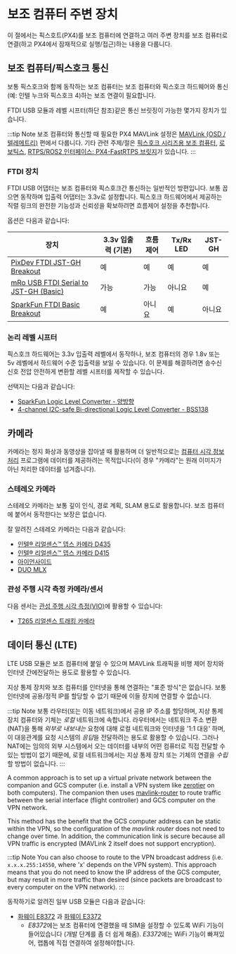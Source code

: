 # 보조 컴퓨터 주변 장치

이 절에서는 픽스호트(PX4)를 보조 컴퓨터에 연결하고 여러 주변 장치를 보조 컴퓨터로 연결(하고 PX4에서 잠재적으로 실행/접근)하는 내용을 다룹니다.

## 보조 컴퓨터/픽스호크 통신

보통 픽스호크와 함께 동작하는 보조 컴퓨터는 보조 컴퓨터와 픽스호크 하드웨어와 통신(예: 인텔 누크와 픽스호크 4)하는 보조 연결이 필요합니다.

FTDI USB 모듈과 레벨 시프터(하단 참조)같은 통신 브릿징이 가능한 몇가지 장치가 있습니다.

:::tip
Note 보조 컴퓨터와 통신할 때 필요한 PX4 MAVLink 설정은 [MAVLink \(OSD / 텔레메트리\)](../peripherals/mavlink_peripherals.md#example) 편에서 다룹니다. 기타 관련 주제/절은 [픽스호크 시리즈용 보조 컴퓨터](../companion_computer/pixhawk_companion.md), [로보틱스](../robotics/README.md), [RTPS/ROS2 인터페이스: PX4-FastRTPS 브릿지](../middleware/micrortps.md)가 있습니다.
:::

### FTDI 장치

FTDI USB 어댑터는 보조 컴퓨터와 픽스호크간 통신하는 일반적인 방편입니다. 보통 꼽으면 동작하며 입출력 어댑터는 3.3v로 설정합니다. 픽스호크 하드웨어에서 제공하는 직렬 링크의 완전한 기능성과 신뢰성을 확보하려면 흐름제어 설정을 추천합니다.

옵션은 다음과 같습니다:

| 장치                                                                                                                      | 3.3v 입출력 (기본) | 흐름 제어 | Tx/Rx LED | JST-GH |
| ----------------------------------------------------------------------------------------------------------------------- | ------------- | ----- | --------- | ------ |
| [PixDev FTDI JST-GH Breakout](https://pixdev.myshopify.com/products/ftdi-breakout-jst-gh)                               | 예             | 예     | 예         | 예      |
| [mRo USB FTDI Serial to JST-GH (Basic)](https://store.mrobotics.io/USB-FTDI-Serial-to-JST-GH-p/mro-ftdi-jstgh01-mr.htm) | 가능            | 가능    | 아니요       | 예      |
| [SparkFun FTDI Basic Breakout](https://www.sparkfun.com/products/9873)                                                  | 예             | 아니요   | 예         | 아니요    |

### 논리 레벨 시프터

픽스호크 하드웨어는 3.3v 입출력 레벨에서 동작하나, 보조 컴퓨터의 경우 1.8v 또는 5v 레벨에서 하드웨어 수준 입출력을 보일 수 있습니다. 이 문제를 해결하려면 송수신 신호 전압 안전하게 변환할 레벨 시프터를 제작할 수 있습니다.

선택지는 다음과 같습니다:

- [SparkFun Logic Level Converter - 양방향](https://www.sparkfun.com/products/12009)
- [4-channel I2C-safe Bi-directional Logic Level Converter - BSS138](https://www.adafruit.com/product/757)

## 카메라

카메라는 정지 화상과 동영상을 잡아낼 때 활용하며 더 일반적으로는 [컴퓨터 시각 정보 처리](../computer_vision/README.md) 프로그램에 데이터를 제공하려는 목적입니다(이 경우 "카메라"는 원래 이미지가 아닌 처리한 데이터를 넘겨줍니다).

### 스테레오 카메라

스테레오 카메라는 보통 깊이 인식, 경로 계획, SLAM 용도로 활용합니다. 보조 컴퓨터에 붙어서 동작한다는 보장은 없습니다.

잘 알려진 스테레오 카메라는 다음과 같습니다:

- [인텔® 리얼센스™ 뎁스 카메라 D435](https://click.intel.com/intelr-realsensetm-depth-camera-d435.html)
- [인텔® 리얼센스™ 뎁스 카메라 D415](https://click.intel.com/intelr-realsensetm-depth-camera-d415.html)
- [아이언사이드](https://www.perceptin.io/products)
- [DUO MLX](https://duo3d.com/product/duo-minilx-lv1) <!-- note, timeout on link 18Nov2019 -->

### 관성 주행 시각 측정 카메라/센서

다음 센서는 [관성 주행 시각 측정(VIO)](../computer_vision/visual_inertial_odometry.md)에 활용할 수 있습니다:

- [T265 리얼센스 트래킹 카메라](../peripherals/camera_t265_vio.md)

<span id="data_telephony"></span>

## 데이터 통신 (LTE)

LTE USB 모듈은 보조 컴퓨터에 붙일 수 있으며 MAVLink 트래픽을 비행 제어 장치와 인터넷 간에전달하는 용도로 활용할 수 있습니다.

지상 통제 장치와 보조 컴퓨터를 인터넷을 통해 연결하는 "표준 방식"은 없습니다. 보통 인터넷에 공용/정적 IP를 할당할 수 없기 때문에 이들 장치에 연결할 수 없습니다.

:::tip
Note 보통 라우터(또는 이동 네트워크)에서 공용 IP 주소를 할당하며, 지상 통제 장치 컴퓨터와 기체는 *로컬* 네트워크에 속합니다. 라우터에서는 네트워크 주소 변환(NAT)을 통해 *외부로 내보내는* 요청에 대해 로컬 네트워크와 인터넷을 '1:1 대응' 하며, 이 대응관계를 요청 시스템의 *응답*을 전달하려는 용도로 활용할 수 있습니다. 그러나 NAT에는 임의의 외부 시스템에서 오는 데이터를 내부의 어떤 컴퓨터로 직접 전달할 수 있는 방법이 없기 때문에, 로컬 네트워크에서는 지상 통제 장치 또는 기체의 연결을 *수립*할 방법이 없습니다.
:::

A common approach is to set up a virtual private network between the companion and GCS computer (i.e. install a VPN system like [zerotier](https://www.zerotier.com/) on both computers). The companion then uses [mavlink-router](https://github.com/intel/mavlink-router) to route traffic between the serial interface (flight controller) and GCS computer on the VPN network.

This method has the benefit that the GCS computer address can be static within the VPN, so the configuration of the *mavlink router* does not need to change over time. In addition, the communication link is secure because all VPN traffic is encrypted (MAVLink 2 itself does not support encryption).

:::tip
Note You can also choose to route to the VPN broadcast address (i.e. `x.x.x.255:14550`, where 'x' depends on the VPN system). This approach means that you do not need to know the IP address of the GCS computer, but may result in more traffic than desired (since packets are broadcast to every computer on the VPN network).
:::

동작하기로 알려진 일부 USB 모듈은 다음과 같습니다:

- [화웨이 E8372](https://consumer.huawei.com/en/mobile-broadband/e8372/) 과 [화웨이 E3372](https://consumer.huawei.com/en/mobile-broadband/e3372/) 
  - *E8372*에는 보조 컴퓨터에 연결했을 때 SIM을 설정할 수 있도록 WiFi 기능이 들어있습니다 (개발 단계를 좀 더 쉽게 해줌). *E3372*에는 WiFi 기능이 빠져있어, 랩톱에 직접 연결하여 설정해야합니다.